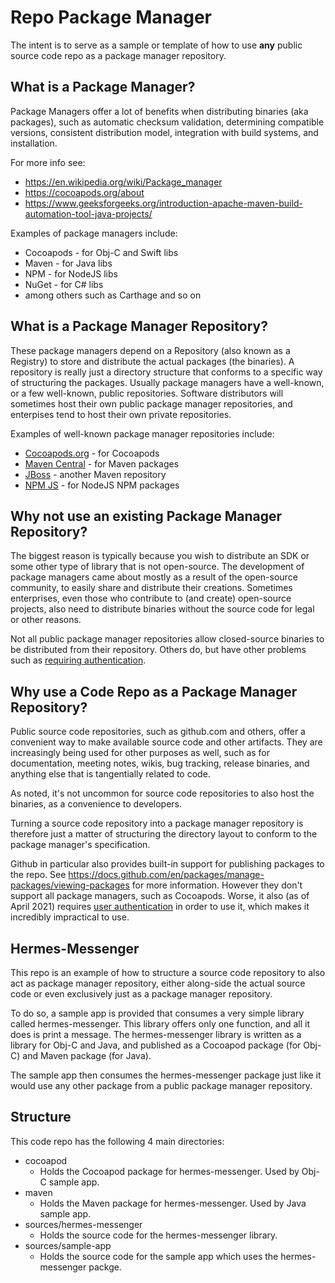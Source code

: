 # Repo Package Manager
The intent is to serve as a sample or template of how to use **any** public source code repo as a package manager repository.

## What is a Package Manager?
Package Managers offer a lot of benefits when distributing binaries (aka packages), such as automatic checksum validation, determining compatible versions, consistent distribution model, integration with build systems, and installation.

For more info see:
- https://en.wikipedia.org/wiki/Package_manager
- https://cocoapods.org/about
- https://www.geeksforgeeks.org/introduction-apache-maven-build-automation-tool-java-projects/

Examples of package managers include:
- Cocoapods - for Obj-C and Swift libs
- Maven - for Java libs
- NPM - for NodeJS libs
- NuGet - for C# libs
- among others such as Carthage and so on

## What is a Package Manager Repository?
These package managers depend on a Repository (also known as a Registry) to store and distribute the actual packages (the binaries). A repository is really just a directory structure that conforms to a specific way of structuring the packages. Usually package managers have a well-known, or a few well-known, public repositories. Software distributors will sometimes host their own public package manager repositories, and enterpises tend to host their own private repositories.

Examples of well-known package manager repositories include:
- [Cocoapods.org](https://cocoapods.org/) - for Cocoapods
- [Maven Central](https://search.maven.org/) - for Maven packages
- [JBoss](https://central.sonatype.org/) - another Maven repository
- [NPM JS](https://www.npmjs.com/package/repository) - for NodeJS NPM packages

## Why not use an existing Package Manager Repository?
The biggest reason is typically because you wish to distribute an SDK or some other type of library that is not open-source. The development of package managers came about mostly as a result of the open-source community, to easily share and distribute their creations. Sometimes enterprises, even those who contribute to (and create) open-source projects, also need to distribute binaries without the source code for legal or other reasons.

Not all public package manager repositories allow closed-source binaries to be distributed from their repository. Others do, but have other problems such as [requiring authentication](https://github.community/t/download-from-github-package-registry-without-authentication/14407/110).

## Why use a Code Repo as a Package Manager Repository?
Public source code repositories, such as github.com and others, offer a convenient way to make available source code and other artifacts. They are increasingly being used for other purposes as well, such as for documentation, meeting notes, wikis, bug tracking, release binaries, and anything else that is tangentially related to code.

As noted, it's not uncommon for source code repositories to also host the binaries, as a convenience to developers.

Turning a source code repository into a package manager repository is therefore just a matter of structuring the directory layout to conform to the package manager's specification.

Github in particular also provides built-in support for publishing packages to the repo.  See https://docs.github.com/en/packages/manage-packages/viewing-packages for more information. However they don't support all package managers, such as Cocoapods. Worse, it also (as of April 2021) requires [user authentication](https://github.community/t/download-from-github-package-registry-without-authentication/14407/110) in order to use it, which makes it incredibly impractical to use.

## Hermes-Messenger
This repo is an example of how to structure a source code repository to also act as package manager repository, either along-side the actual source code or even exclusively just as a package manager repository.

To do so, a sample app is provided that consumes a very simple library called hermes-messenger. This library offers only one function, and all it does is print a message. The hermes-messenger library is written as a library for Obj-C and Java, and published as a Cocoapod package (for Obj-C) and Maven package (for Java).

The sample app then consumes the hermes-messenger package just like it would use any other package from a public package manager repository.

## Structure
This code repo has the following 4 main directories:

- cocoapod
    - Holds the Cocoapod package for hermes-messenger. Used by Obj-C sample app.
- maven
    - Holds the Maven package for hermes-messenger. Used by Java sample app.
- sources/hermes-messenger
    - Holds the source code for the hermes-messenger library.
- sources/sample-app
    - Holds the source code for the sample app which uses the hermes-messenger packge.
